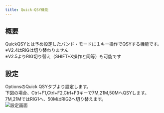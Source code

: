 ```yaml
---
title: Quick-QSY機能
---
```


## 概要
QuickQSYとは予め設定したバンド・モードに１キー操作でQSYする機能です。  
※V2.4はRIGは切り替わりません  
※V2.5よりRIG切り替え（SHIFT+X操作と同等）も可能です

## 設定

OptionsのQuick QSYタブより設定します。  
下図の場合、Ctrl+F1,Ctrl+F2,Ctrl+F3キーで7M,21M,50MへQSYします。7M,21MではRIG1へ、50MはRIG2へ切り替えます。  
![設定画面](https://raw.githubusercontent.com/jr8ppg/zLog/images/quickqsy.png)
